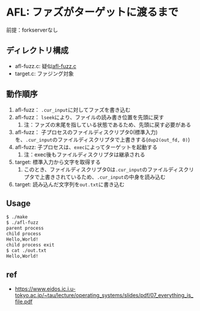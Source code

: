 # AFL: ファズがターゲットに渡るまで

前提：forkserverなし

## ディレクトリ構成

- afl-fuzz.c: 疑似[afl-fuzz.c](https://github.com/google/AFL/blob/master/afl-fuzz.c)
- target.c: ファジング対象

## 動作順序

1. afl-fuzz： `.cur_input`に対してファズを書き込む
2. afl-fuzz： `lseek`により、ファイルの読み書き位置を先頭に戻す
   1. 注：ファズの末尾を指している状態であるため、先頭に戻す必要がある
3. afl-fuzz： 子プロセスのファイルディスクリプタ0(標準入力)を、`.cur_input`のファイルディスクリプタで上書きする(`dup2(out_fd, 0)`)
4. afl-fuzz: 子プロセスは、`exec`によってターゲットを起動する
   1. 注：exec後もファイルディスクリプタは継承される
5. target: 標準入力から文字を取得する
   1. このとき、ファイルディスクリプタ0は`.cur_input`のファイルディスクリプタで上書きされているため、`.cur_input`の中身を読み込む
8. target: 読み込んだ文字列を`out.txt`に書き込む

## Usage

```bash
$ ./make
$ ./afl-fuzz
parent process
child process
Hello,World!
child process exit
$ cat ./out.txt
Hello,World!
```

## ref

- https://www.eidos.ic.i.u-tokyo.ac.jp/~tau/lecture/operating_systems/slides/pdf/07_everything_is_file.pdf
